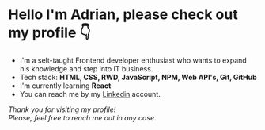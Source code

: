 # Hello I'm Adrian, please check out my profile 👇

* I'm a selt-taught Frontend developer enthusiast who wants to expand his knowledge and step into IT business.
* Tech stack: **HTML, CSS, RWD, JavaScript, NPM, Web API's, Git, GitHub**
* I'm currently learning **React**
* You can reach me by my [Linkedin](https://www.linkedin.com/in/adrian-prajsnar/) account. <br>

*Thank you for visiting my profile! <br>
Please, feel free to reach me out in any case.*
